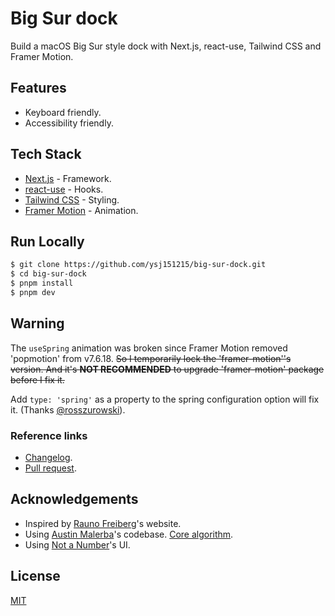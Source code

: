 # Big Sur dock

Build a macOS Big Sur style dock with Next.js, react-use, Tailwind CSS and Framer Motion.

## Features

- Keyboard friendly.
- Accessibility friendly.

## Tech Stack

- [Next.js](https://nextjs.org/) - Framework.
- [react-use](https://github.com/streamich/react-use) - Hooks.
- [Tailwind CSS](https://tailwindcss.com/) - Styling.
- [Framer Motion](https://www.framer.com/motion/) - Animation.

## Run Locally

```bash
$ git clone https://github.com/ysj151215/big-sur-dock.git
$ cd big-sur-dock
$ pnpm install
$ pnpm dev
```

## Warning

The `useSpring` animation was broken since Framer Motion removed 'popmotion' from v7.6.18. ~~So I temporarily lock the 'framer-motion''s version. And it's **NOT RECOMMENDED** to upgrade 'framer-motion' package before I fix it.~~

Add `type: 'spring'` as a property to the spring configuration option will fix it. (Thanks [@rosszurowski](https://github.com/framer/motion/issues/1814#issuecomment-1345645941)).

### Reference links

- [Changelog](https://github.com/framer/motion/blob/main/CHANGELOG.md#7618-2022-12-02).
- [Pull request](https://github.com/framer/motion/pull/1802).

## Acknowledgements

- Inspired by [Rauno Freiberg](https://twitter.com/raunofreiberg)'s website.
- Using [Austin Malerba](https://twitter.com/austin_malerba/status/1556678271374397440)'s codebase. [Core algorithm](https://twitter.com/austin_malerba/status/1556792067698970625).
- Using [Not a Number](https://www.nan.fyi/)'s UI.

## License

[MIT](https://choosealicense.com/licenses/mit/)
